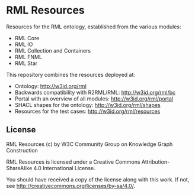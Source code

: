 # RML Resources

Resources for the RML ontology, established from the various modules:

- RML Core
- RML IO
- RML Collection and Containers
- RML FNML
- RML Star

This repository combines the resources deployed at:

- Ontology: http://w3id.org/rml
- Backwards compatibility with R2RML/RML: http://w3id.org/rml/bc
- Portal with an overview of all modules: http://w3id.org/rml/portal
- SHACL shapes for the ontology: http://w3id.org/rml/shapes
- Resources for the test cases: http://w3id.org/rml/resources

## License

RML Resources (c) by W3C Community Group on Knowledge Graph Construction

RML Resources is licensed under a
Creative Commons Attribution-ShareAlike 4.0 International License.

You should have received a copy of the license along with this
work.  If not, see <http://creativecommons.org/licenses/by-sa/4.0/>.
